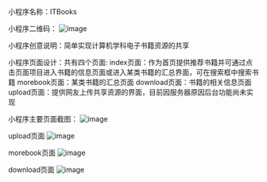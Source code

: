 小程序名称：ITBooks

小程序二维码：
![image](https://github.com/ZjChenyk/web-wechat-2017/blob/master/1514080901104/ItBook/images/%E5%B0%8F%E7%A8%8B%E5%BA%8F%E4%BA%8C%E7%BB%B4%E7%A0%81.jpg)

小程序创意说明：简单实现计算机学科电子书籍资源的共享

小程序页面设计：共有四个页面:
	index页面：作为首页提供推荐书籍并可通过点击页面项目进入书籍的信息页面或进入某类书籍的汇总界面，可在搜索框中搜索书籍
	morebook页面：某类书籍的汇总页面
	download页面：书籍的相关信息页面
	upload页面：提供网友上传共享资源的界面，目前因服务器原因后台功能尚未实现
	
小程序主要页面截图：
![image](https://github.com/ZjChenyk/web-wechat-2017/blob/master/1514080901104/ItBook/images/index.PNG)

upload页面
![image](https://github.com/ZjChenyk/web-wechat-2017/blob/master/1514080901104/ItBook/images/upload.PNG)

morebook页面
![image](https://github.com/ZjChenyk/web-wechat-2017/blob/master/1514080901104/ItBook/images/morebook.PNG)

download页面
![image](https://github.com/ZjChenyk/web-wechat-2017/blob/master/1514080901104/ItBook/images/download.PNG)


 
